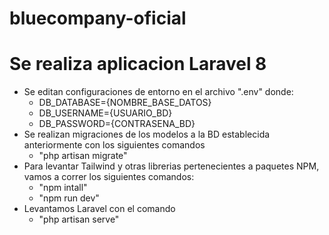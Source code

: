 # bluecompany-oficial

# Se realiza aplicacion Laravel 8
 * Se editan configuraciones de entorno en el archivo ".env" donde:
    * DB_DATABASE={NOMBRE_BASE_DATOS}
    * DB_USERNAME={USUARIO_BD}
    * DB_PASSWORD={CONTRASENA_BD}
 * Se realizan migraciones de los modelos a la BD establecida anteriormente con los siguientes comandos
    * "php artisan migrate"
 * Para levantar Tailwind y otras librerias pertenecientes a paquetes NPM, vamos a correr los siguientes comandos: 
    * "npm intall"
    * "npm run dev"
 * Levantamos Laravel con el comando
    * "php artisan serve"
  
